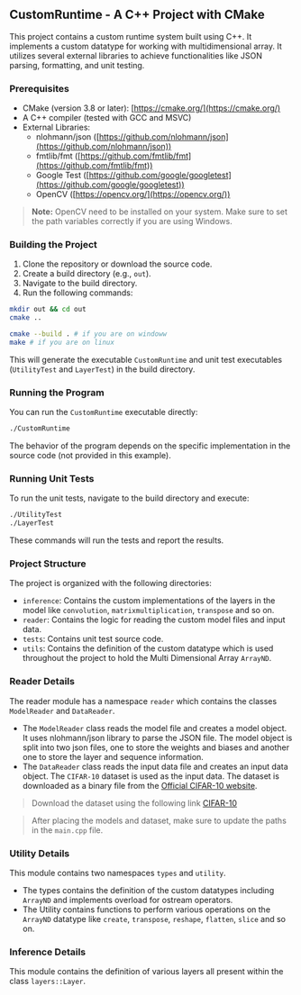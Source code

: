 ## CustomRuntime - A C++ Project with CMake

This project contains a custom runtime system built using C++. It implements a custom datatype for working with multidimensional array. It utilizes several external libraries to achieve functionalities like JSON parsing, formatting, and unit testing.

### Prerequisites

* CMake (version 3.8 or later): [https://cmake.org/](https://cmake.org/)
* A C++ compiler (tested with GCC and MSVC)
* External Libraries:
    * nlohmann/json ([https://github.com/nlohmann/json](https://github.com/nlohmann/json))
    * fmtlib/fmt ([https://github.com/fmtlib/fmt](https://github.com/fmtlib/fmt))
    * Google Test ([https://github.com/google/googletest](https://github.com/google/googletest))
    * OpenCV ([https://opencv.org/](https://opencv.org/))

> **Note:** OpenCV need to be installed on your system. Make sure to set the path variables correctly if you are using Windows.

### Building the Project

1. Clone the repository or download the source code.
2. Create a build directory (e.g., `out`).
3. Navigate to the build directory.
4. Run the following commands:

```bash
mkdir out && cd out
cmake ..

cmake --build . # if you are on windoww
make # if you are on linux
```

This will generate the executable `CustomRuntime` and unit test executables (`UtilityTest` and `LayerTest`) in the build directory.

### Running the Program

You can run the `CustomRuntime` executable directly:

```bash
./CustomRuntime
```

The behavior of the program depends on the specific implementation in the source code (not provided in this example).

### Running Unit Tests

To run the unit tests, navigate to the build directory and execute:

```bash
./UtilityTest
./LayerTest
```

These commands will run the tests and report the results.

### Project Structure

The project is organized with the following directories:

* `inference`: Contains the custom implementations of the layers in the model like `convolution`, `matrixmultiplication`, `transpose` and so on.
* `reader`: Contains the logic for reading the custom model files and input data.
* `tests`: Contains unit test source code.
* `utils`: Contains the definition of the custom datatype which is used throughout the project to hold the Multi Dimensional Array `ArrayND`.

### Reader Details

The reader module has a namespace `reader` which contains the classes `ModelReader` and `DataReader`. 

* The `ModelReader` class reads the model file and creates a model object. It uses nlohmann/json library to parse the JSON file. The model object is split into two json files, one to store the weights and biases and another one to store the layer and sequence information.
* The `DataReader` class reads the input data file and creates an input data object. The `CIFAR-10` dataset is used as the input data. The dataset is downloaded as a binary file from the [Official CIFAR-10 website](https://www.cs.toronto.edu/~kriz/cifar.html).

> Download the dataset using the following link [CIFAR-10](https://www.cs.toronto.edu/~kriz/cifar-10-binary.tar.gz)

> After placing the models and dataset, make sure to update the paths in the `main.cpp` file.

### Utility Details

This module contains two namespaces `types` and `utility`. 

* The types contains the definition of the custom datatypes including `ArrayND` and implements overload for ostream operators.
* The Utility contains functions to perform various operations on the `ArrayND` datatype like `create`, `transpose`, `reshape`, `flatten`, `slice` and so on.

### Inference Details

This module contains the definition of various layers all present within the class `layers::Layer`.